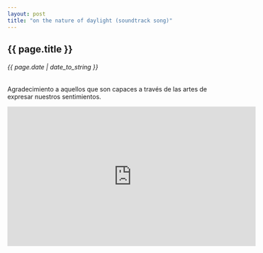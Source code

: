 ```yaml
---
layout: post
title: "on the nature of daylight (soundtrack song)"
---
```


## {{ page.title }}

###### {{ page.date | date_to_string }}

Agradecimiento a aquellos que son capaces a través de las artes de expresar nuestros sentimientos.

<div id="youtube">
<iframe width="560" height="315" src="https://www.youtube.com/embed/4J8hV_8a8y0" frameborder="0" allow="accelerometer; autoplay; clipboard-write; encrypted-media; gyroscope; picture-in-picture" allowfullscreen></iframe>
</center>
